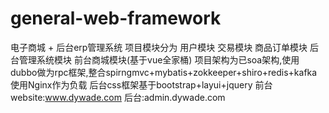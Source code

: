 # general-web-framework
电子商城 + 后台erp管理系统
项目模块分为 用户模块 交易模块 商品订单模块 后台管理系统模块 前台商城模块(基于vue全家桶)
项目架构为已soa架构,使用dubbo做为rpc框架,整合spirngmvc+mybatis+zokkeeper+shiro+redis+kafka
使用Nginx作为负载
后台css框架基于bootstrap+layui+jquery
前台website:www.dywade.com
后台:admin.dywade.com
